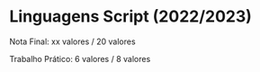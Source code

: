 # Linguagens Script (2022/2023)

Nota Final: xx valores / 20 valores

Trabalho Prático: 6 valores / 8 valores
